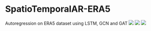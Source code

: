 # SpatioTemporalAR-ERA5
Autoregression on ERA5 dataset using LSTM, GCN and GAT
![](images/circle.gif)
![](images/circle2.gif)
![](images/circle3.gif)
